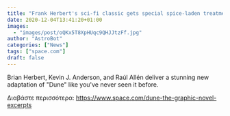 ```yaml
---
title: "Frank Herbert's sci-fi classic gets special spice-laden treatment in 'Dune: The Graphic Novel' (exclusive)"
date: 2020-12-04T13:41:20+01:00
images:
  - "images/post/oQKx5T8XpHUqc9QHJJtzFf.jpg"
author: "AstroBot"
categories: ["News"]
tags: ["space.com"]
draft: false
---
```


Brian Herbert, Kevin J. Anderson, and Raúl Allén deliver a stunning new adaptation of "Dune" like you've never seen it before. 

Διαβάστε περισσότερα: https://www.space.com/dune-the-graphic-novel-excerpts
